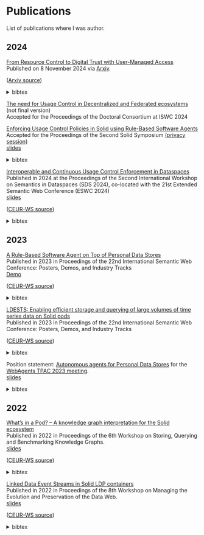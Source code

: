 # Publications

List of publications where I was author.

## 2024

[From Resource Control to Digital Trust with User-Managed Access](https://arxiv.org/pdf/2411.05622) <br>
Published on 8 November 2024 via [Arxiv](https://arxiv.org/abs/2411.05622).

([Arxiv source](https://arxiv.org/pdf/2411.05622))

<details>
<summary>bibtex</summary>
	
```bibtex
@misc{termont2024resourcecontroldigitaltrust,
      title={From Resource Control to Digital Trust with User-Managed Access}, 
      author={Wouter Termont and Ruben Dedecker and Wout Slabbinck and Beatriz Esteves and Ben De Meester and Ruben Verborgh},
      year={2024},
      eprint={2411.05622},
      archivePrefix={arXiv},
      primaryClass={cs.CR},
      url={https://arxiv.org/abs/2411.05622}, 
}
```
</details>

[The need for Usage Control in Decentralized and Federated ecosystems](https://pod.woutslabbinck.com/WIP/Wout_Slabbinck-The_need_for_Usage_Control_in_Decentralized_and_Federated_ecosystems.pdf) (not final version) <br>
Accepted for the Proceedings of the Doctoral Consortium at ISWC 2024 

[Enforcing Usage Control Policies in Solid using Rule-Based Software Agents](https://pod.woutslabbinck.com/WIP/24-06-21_Enforcing_UCP_in_Solid-using_Rule-based_Web_Agents.pdf) <br>
Accepted for the Proceedings of the Second Solid Symposium [(privacy session)](https://solidweb.me/besteves4/sosy24-privacy/privacy-session.html)<br>
[slides](https://docs.google.com/presentation/d/1oT2EXt5vs1K9tiAe6wei2vG_TradiPBfUEoWf9dMlYk/)

<details>
<summary>bibtex</summary>
  
```bibtex
@inproceedings{slabbinck_sosy_2024,
  author    = {Slabbinck, Wout and Rojas Meléndez, Julián Andrés and Esteves, Beatriz and Verborgh, Ruben and Colpaert, Pieter},
  title     = {Enforcing Usage Control Policies in Solid using Rule-Based Web Agents},
  booktitle = {Proceedings of the Second Solid Symposium},
  year      = 2024,
  month     = may
}
```
</details>

[Interoperable and Continuous Usage Control Enforcement in Dataspaces](https://raw.githubusercontent.com/woutslabbinck/papers/main/2024/Interoperable_and_Continuous_Usage_Control_Enforcement_in_Dataspaces.pdf)<br>
Published in 2024 at the Proceedings of the Second International Workshop on Semantics in Dataspaces (SDS 2024), co-located with the 21st Extended Semantic Web Conference (ESWC 2024) <br>
[slides](https://docs.google.com/presentation/d/1JsyHcc6SWJRM9S7qcwrFt0gVOigWEk9KYZRZZD0C9lU/edit?usp=sharing)

([CEUR-WS source](https://ceur-ws.org/Vol-3705/paper10.pdf))
<details>
<summary>bibtex</summary>
  
```bibtex
@inproceedings{akaichi_sds_2024,
	address = {Hersonissos, Greece},
	series = {{CEUR} {Workshop} {Proceedings}},
	title = {Interoperable and {Continuous} {Usage} {Control} {Enforcement} in {Dataspaces}},
	volume = {3705},
	url = {https://ceur-ws.org/Vol-3705/#paper10},
	language = {en},
	urldate = {2024-06-11},
	booktitle = {Proceedings of the {Second} {International} {Workshop} on {Semantics} in {Dataspaces} ({SDS} 2024)},
	publisher = {CEUR},
	author = {Akaichi, Inès and Slabbinck, Wout and Rojas, Julián Andrés and Gheluwe, Casper Van and Bozzi, Gabriele and Colpaert, Pieter and Verborgh, Ruben and Kirrane, Sabrina},
	editor = {Theissen-Lipp, Johannes and Colpaert, Pieter and Sowe, Sulayman K. and Curry, Edward and Decker, Stefan},
	month = may,
	year = {2024},
	note = {ISSN: 1613-0073},
}
```
</details>

## 2023

[A Rule-Based Software Agent on Top of Personal Data Stores](https://raw.githubusercontent.com/woutslabbinck/papers/main/2023/Rule-based_software_agent_PDS.pdf)<br>
Published in 2023 in Proceedings of the 22nd International Semantic Web Conference: Posters, Demos, and Industry Tracks <br>
[Demo](https://github.com/SolidLabResearch/Solid-Agent/tree/main/documentation/iot)

([CEUR-WS source](https://ceur-ws.org/Vol-3632/ISWC2023_paper_406.pdf))

<details>
<summary>bibtex</summary>

```
@inproceedings{slabbinck_iswc_poster_2023,
  author    = {Slabbinck, Wout and Dedecker, Ruben and Rojas Mel\'endez, Juli\'an Andr\'es and Verborgh, Ruben},
  title     = {A Rule-Based Software Agent on Top of Personal Data Stores},
  booktitle = {Proceedings of the 22nd International Semantic Web Conference: Posters, Demos, and Industry Tracks},
  year      = 2023,
  month     = nov
}
```
</details>


[LDESTS: Enabling efficient storage and querying of large volumes of time series data on Solid pods](https://raw.githubusercontent.com/woutslabbinck/papers/main/2023/LDESTS.pdf)
<br>
Published in 2023 in Proceedings of the 22nd International Semantic Web Conference: Posters, Demos, and Industry Tracks <br>

([CEUR-WS source](https://ceur-ws.org/Vol-3632/ISWC2023_paper_425.pdf))

<details>
<summary>bibtex</summary>

```
@inproceedings{01HFRR194TM7B2N4D5RNJ8R8MJ,
  author       = {{Windels, Tom and Slabbinck, Wout and Bonte, Pieter and Verstichel, Stijn and Colpaert, Pieter and Van Hoecke, Sofie and Ongenae, Femke}},
  isbn         = {{978-3-031-47242-8}},
  language     = {{und}},
  location     = {{Athens, Greece}},
  pages        = {{5}},
  booktitle    = {Proceedings of the 22nd International Semantic Web Conference: Posters, Demos, and Industry Tracks},
  title        = {{'LDESTS: Enabling efficient storage and querying of large volumes of time series data on Solid pods}},
  year         = {{2023}},
}
```
</details>

Position statement: [Autonomous agents for Personal Data Stores](https://raw.githubusercontent.com/woutslabbinck/papers/main/2023/Position-Statement-Wout-Slabbinck.pdf) for the [WebAgents TPAC 2023 meeting](https://github.com/w3c-cg/webagents/blob/aaf1cadbaaf0869e19d5a3708f976c2fd2c76897/Meetings/2023-09-11-TPAC/README.md). <br>
[slides](https://woutslabbinck.github.io/TPAC2023/slides/Position-statement-Wout-Slabbinck.html)

<details>
<summary>bibtex</summary>

```
@inproceedings{slabbinck_tpac_2023,
  author    = {Wout Slabbinck},
  title     = {Autonomous agents for Personal Data Stores},
  booktitle = {WebAgents at Technical Plenary and Advisory Committee (TPAC)},
  year      = {2023},
  month     = sep,
  url       = {https://raw.githubusercontent.com/w3c-cg/webagents/aaf1cadbaaf0869e19d5a3708f976c2fd2c76897/Meetings/2023-09-11-TPAC/Statements/Position-Statement-Wout-Slabbinck.pdf}
}
```
</details>

## 2022

[What’s in a Pod? – A knowledge graph interpretation for the Solid ecosystem](https://solidlabresearch.github.io/WhatsInAPod/)<br>
Published in 2022 in Proceedings of the 6th Workshop on Storing, Querying and Benchmarking Knowledge Graphs. <br>
[slides](https://pod.rubendedecker.be/scholar/presentations/QuWeDa2022/#)

([CEUR-WS source](https://ceur-ws.org/Vol-3279/paper6.pdf))

<details>
<summary>bibtex</summary>

```
@inproceedings{dedecker_quweda_2022,
  author    = {Dedecker, Ruben and Slabbinck, Wout and Wright, Jesse and Hochstenbach, Patrick and Colpaert, Pieter and Verborgh, Ruben},
  title     = {What's in a Pod?~-- A knowledge graph interpretation for the {Solid} ecosystem},
  booktitle = {Proceedings of the 6th Workshop on Storing, Querying and Benchmarking Knowledge Graphs},
  editor    = {Saleem, Muhammad and Ngonga Ngomo, Axel-Cyrille},
  year      = 2022,
  month     = oct,
  series    = {CEUR Workshop Proceedings},
  volume    = 3279,
  issn      = {1613-0073},
  pages     = {81--96},
  url       = {https://solidlabresearch.github.io/WhatsInAPod/}
}
```
</details>

[Linked Data Event Streams in Solid LDP containers](https://raw.githubusercontent.com/woutslabbinck/papers/main/2022/Linked_Data_Event_Streams_in_Solid_containers.pdf) <br>
Published in 2022 in Proceedings of the 8th Workshop on Managing the Evolution and Preservation of the Data Web. <br>
[slides](https://docs.google.com/presentation/d/1Ut07fAWJ7Xa1zEts1t4S6r_Gn3brMMjCvqO2xDJ12sE/edit?usp=sharing)
 
([CEUR-WS source](https://ceur-ws.org/Vol-3339/paper4.pdf))

 <details>
<summary>bibtex</summary>

```
@inproceedings{slabbinck_mepdaw_2022,
  author    = {Slabbinck, Wout and Dedecker, Ruben and Vasireddy, Sindhu and Verborgh, Ruben and Colpaert, Pieter},
  title     = {Linked Data Event Streams in Solid LDP containers},
  booktitle = {Proceedings of the 8th Workshop on Managing the Evolution and Preservation of the Data Web},
  editor    = {Graux, Damien and Orlandi, Fabrizio and Niazmand, Emetis and Ydler, Gabriela and Vidal, Maria-Esther},
  year      = 2022,
  month     = oct,
  series    = {CEUR Workshop Proceedings},
  volume    = 3339,
  issn      = {1613-0073},
  pages     = {28--35},
  url       = {https://ceur-ws.org/Vol-3339/paper4.pdf}
}
```
</details>
